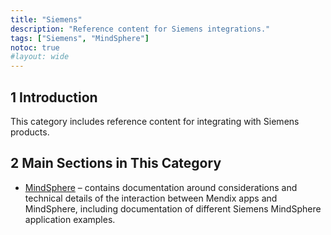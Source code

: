 ```yaml
---
title: "Siemens"
description: "Reference content for Siemens integrations."
tags: ["Siemens", "MindSphere"]
notoc: true
#layout: wide
---
```


## 1 Introduction

This category includes reference content for integrating with Siemens products.

## 2 Main Sections in This Category

* [MindSphere](mindsphere) – contains documentation around considerations and technical details of the interaction between Mendix apps and MindSphere, including documentation of different Siemens MindSphere application examples. 
